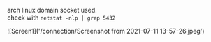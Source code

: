 arch linux domain socket used.  
check with `netstat -nlp | grep 5432` 
   
![Screen1]('/connection/Screenshot from 2021-07-11 13-57-26.jpeg')